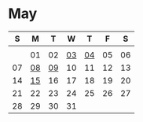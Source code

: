 # May

| S | M | T | W | T | F | S |
|---|---|---|---|---|---|---|
|   |   |   |   |   |   |   |
|   | 01 | 02 | [03](03.md) | [04](04.md) | 05 | 06 |
| 07 | [08](08.md) | [09](09.md) | 10 | 11 | 12 | 13 |
| 14 | [15](15.md) | 16 | 17 | 18 | 19 | 20 |
| 21 | 22 | 23 | 24 | 25 | 26 | 27 |
| 28 | 29 | 30 | 31 |    |    |    |